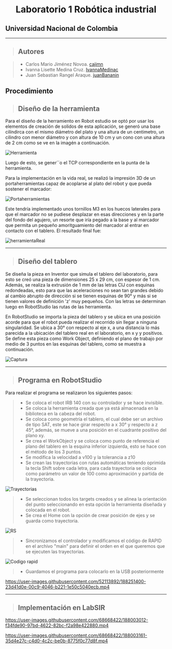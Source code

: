 
<h1 align="center"> Laboratorio 1 Robótica industrial </h1>

## Universidad Nacional de Colombia
-------------------------------------------------------------
> ## Autores

  > - Carlos Mario Jiménez Novoa. [cajimn](https://github.com/cajimn)
  > - Ivanna Lisette Medina Cruz. [IvannaMedinac](https://github.com/IvannaMedinaC)
  > - Juan Sebastian Rangel Araque. [juanBananin](https://github.com/juanBananin)


## Procedimiento

> ## Diseño de la herramienta

Para el diseño de la herramiento en Robot estudio se optó por usar los elementos de creación de solidos de esta aplicación, se generó una base cilíndirca con el mismo diámetro del plato y una altura de un centimetro, un cilindro con menor diámetro y  con altura de 10 cm y un cono con una altura de 2 cm como se ve en la imagén a continuación.

![Herramienta](https://user-images.githubusercontent.com/52113892/188249137-9250b171-d017-44f4-8832-530f6c0c9a62.png)
 
Luego de esto, se gener´´o el TCP correspondiente en la punta de la herramienta.

Para la implementación en la vida real, se realizó la impresión 3D de un portaherramientas capaz de acoplarse al plato del robot y que pueda sostener el marcador:

![Portaherramientas](https://user-images.githubusercontent.com/52113892/188249309-d4fd0d2c-51ed-45fa-a4d4-61c64faebfd3.png)

Este tendría implementado unos tornillos M3 en los huecos laterales para que el marcador no se pudiese desplazar en esas direcciones y en la parte del fondo del agujero, un resorte que iría pegado a la base y al marcador que permita un pequeño amoritguamiento del marcador al entrar en contacto con el tablero. El resultado final fue:

![herramientaReal](https://user-images.githubusercontent.com/52113892/188249469-ecbbfa11-b053-4c7c-aae5-30acc4c6a9a0.png)

-------------------------------------------------------------
> ## Diseño del tablero

Se diseña la pieza en Inventor que simula el tablero del laboratorio, para esto se creó una pieza de dimensiones 25 x 29 cm, con espesor de 1 cm. Además, se realiza la extrusión de 1 mm de las letras CIJ con esquinas redondeadas, esto para que las aceleraciones no sean tan grandes debido al cambio abrupto de dirección si se tienen esquinas de 90° y más si se tienen valores de definición 'z' muy pequeños. Con las letras se determinan luego en RobotStudio las rutas de las herramienta.

En RobotStudio se importa la pieza del tablero y se ubica en una posición acorde para que el robot pueda realizar el recorrido sin llegar a ninguna singularidad. Se ubica a 30° con respecto al eje x, a una distancia lo más parecida a la ubicación del tablero real en el laboratorio, en x y y positivos. Se define esta pieza como Work Object, definiendo el plano de trabajo por medio de 3 puntos en las esquinas del tablero, como se muestra a continuación.

![Captura](https://user-images.githubusercontent.com/51938754/188250642-cbe27416-ced9-46b4-9262-98f908d1a84d.PNG)

-------------------------------------------------------------
> ## Programa en RobotStudio

Para realizar el programa se realizaron los siguientes pasos:

  > - Se coloca el robot IRB 140 con su controlador y se hace invisible.
  > - Se coloca la herramienta creada que ya está almacenada en la biblioteca en la cabeza del robot.
  > - Se coloca como geometría el tablero, el cual debe ser un archivo de tipo SAT, este se hace girar respecto a x 30° y respecto a z 45°, además, se mueve a una posición en el cuadrante positivo del plano xy.
  > - Se crea el WorkObject y se coloca como punto de referencia el plano del tablero en la esquina inferior izquierda, esto se hace con el método de los 3 puntos.
  > - Se modifica la velocidad a v100 y la tolerancia a z10
  > - Se crean las trayectorias con rutas automáticas teniendo oprimida la tecla Shift sobre cada letra, para cada trayectoria se coloca como parámetro un valor de 100 como aproximación y partida de la trayectoria.
  
![Trayectorias](https://user-images.githubusercontent.com/52113892/188251412-194e57bc-c648-4e44-a915-232b9243e0f0.png)

  > - Se seleccionan todos los targets creados y se alinea la orientación del punto seleccionando en esta opción la herramienta diseñada y colocada en el robot.
  > - Se crea el Home con la opción de crear posición de ejes y se guarda como trayectoria.
  
![RS](https://user-images.githubusercontent.com/52113892/188251415-1aeab55e-7688-42c1-94da-47c25f12dfae.png)

  > - Sincronizamos el controlador y modificamos el código de RAPID en el archivo "main" para definir el orden en el que queremos que se ejecuten las trayectorias.
  
![Codigo rapid](https://user-images.githubusercontent.com/52113892/188251414-c7bed7b5-a3e3-4ac4-9164-d7d4081b840d.png)

  > - Guardamos el programa para colocarlo en la USB posteriormente
     

https://user-images.githubusercontent.com/52113892/188251400-23d41d0e-00c9-4046-b221-1e50c5040ecb.mp4


--------------------------------------------------------------

> ## Implementación en LabSIR


https://user-images.githubusercontent.com/68668422/188003012-f34fde90-97bd-4622-82bc-f2a98e422880.mp4





https://user-images.githubusercontent.com/68668422/188003161-35d4e27c-c4d0-4c2c-be0b-8775f0c77d8f.mp4

